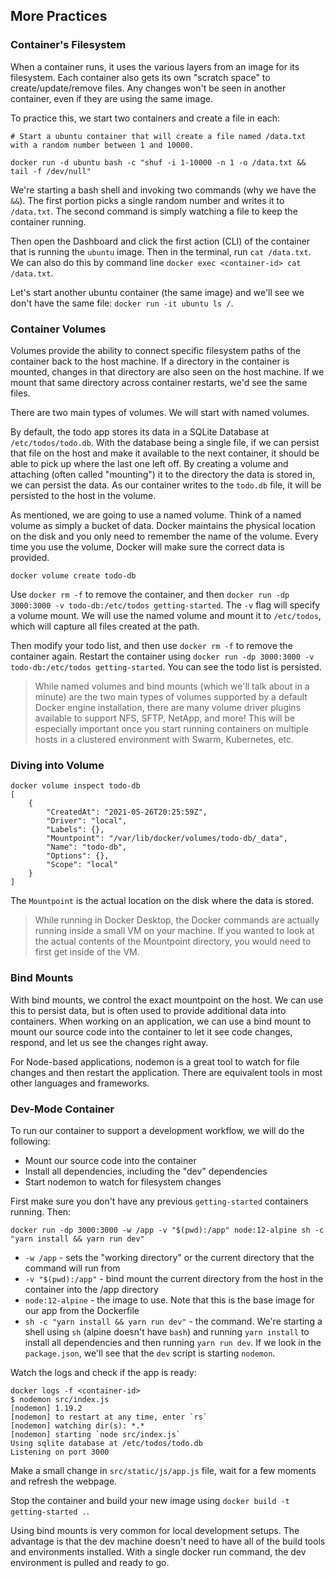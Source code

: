 ## More Practices

### Container's Filesystem

When a container runs, it uses the various layers from an image for its filesystem. Each container also gets its own "scratch space" to create/update/remove files. Any changes won't be seen in another container, even if they are using the same image.

To practice this, we start two containers and create a file in each:

```
# Start a ubuntu container that will create a file named /data.txt with a random number between 1 and 10000.

docker run -d ubuntu bash -c "shuf -i 1-10000 -n 1 -o /data.txt && tail -f /dev/null"
```

We're starting a bash shell and invoking two commands (why we have the `&&`). The first portion picks a single random number and writes it to `/data.txt`. The second command is simply watching a file to keep the container running.

Then open the Dashboard and click the first action (CLI) of the container that is running the `ubuntu` image. Then in the terminal, run `cat /data.txt`. We can also do this by command line `docker exec <container-id> cat /data.txt`.

Let's start another ubuntu container (the same image) and we'll see we don't have the same file: `docker run -it ubuntu ls /`.

### Container Volumes

Volumes provide the ability to connect specific filesystem paths of the container back to the host machine. If a directory in the container is mounted, changes in that directory are also seen on the host machine. If we mount that same directory across container restarts, we'd see the same files. 

There are two main types of volumes. We will start with named volumes.

By default, the todo app stores its data in a SQLite Database at `/etc/todos/todo.db`. With the database being a single file, if we can persist that file on the host and make it available to the next container, it should be able to pick up where the last one left off. By creating a volume and attaching (often called "mounting") it to the directory the data is stored in, we can persist the data. As our container writes to the `todo.db` file, it will be persisted to the host in the volume.

As mentioned, we are going to use a named volume. Think of a named volume as simply a bucket of data. Docker maintains the physical location on the disk and you only need to remember the name of the volume. Every time you use the volume, Docker will make sure the correct data is provided.

```
docker volume create todo-db
```

Use `docker rm -f` to remove the container, and then `docker run -dp 3000:3000 -v todo-db:/etc/todos getting-started`. The `-v` flag will specify a volume mount. We will use the named volume and mount it to `/etc/todos`, which will capture all files created at the path.

Then modify your todo list, and then use `docker rm -f` to remove the container again. Restart the container using `docker run -dp 3000:3000 -v todo-db:/etc/todos getting-started`. You can see the todo list is persisted.

> While named volumes and bind mounts (which we'll talk about in a minute) are the two main types of volumes supported by a default Docker engine installation, there are many volume driver plugins available to support NFS, SFTP, NetApp, and more! This will be especially important once you start running containers on multiple hosts in a clustered environment with Swarm, Kubernetes, etc.

### Diving into Volume

```
docker volume inspect todo-db
[
    {
        "CreatedAt": "2021-05-26T20:25:59Z",
        "Driver": "local",
        "Labels": {},
        "Mountpoint": "/var/lib/docker/volumes/todo-db/_data",
        "Name": "todo-db",
        "Options": {},
        "Scope": "local"
    }
]
```

The `Mountpoint` is the actual location on the disk where the data is stored.

> While running in Docker Desktop, the Docker commands are actually running inside a small VM on your machine. If you wanted to look at the actual contents of the Mountpoint directory, you would need to first get inside of the VM.

### Bind Mounts

With bind mounts, we control the exact mountpoint on the host. We can use this to persist data, but is often used to provide additional data into containers. When working on an application, we can use a bind mount to mount our source code into the container to let it see code changes, respond, and let us see the changes right away.

For Node-based applications, nodemon is a great tool to watch for file changes and then restart the application. There are equivalent tools in most other languages and frameworks.

### Dev-Mode Container

To run our container to support a development workflow, we will do the following:

- Mount our source code into the container
- Install all dependencies, including the "dev" dependencies
- Start nodemon to watch for filesystem changes

First make sure you don't have any previous `getting-started` containers running. Then:

```
docker run -dp 3000:3000 -w /app -v "$(pwd):/app" node:12-alpine sh -c "yarn install && yarn run dev"
```

- `-w /app` - sets the "working directory" or the current directory that the command will run from
- `-v "$(pwd):/app"` - bind mount the current directory from the host in the container into the /app directory
- `node:12-alpine` - the image to use. Note that this is the base image for our app from the Dockerfile
- `sh -c "yarn install && yarn run dev"` - the command. We're starting a shell using `sh` (alpine doesn't have `bash`) and running `yarn install` to install all dependencies and then running `yarn run dev`. If we look in the `package.json`, we'll see that the `dev` script is starting `nodemon`.

Watch the logs and check if the app is ready:

```
docker logs -f <container-id>
$ nodemon src/index.js
[nodemon] 1.19.2
[nodemon] to restart at any time, enter `rs`
[nodemon] watching dir(s): *.*
[nodemon] starting `node src/index.js`
Using sqlite database at /etc/todos/todo.db
Listening on port 3000
```
Make a small change in `src/static/js/app.js` file, wait for a few moments and refresh the webpage.

Stop the container and build your new image using `docker build -t getting-started .`.

Using bind mounts is very common for local development setups. The advantage is that the dev machine doesn't need to have all of the build tools and environments installed. With a single docker run command, the dev environment is pulled and ready to go.

